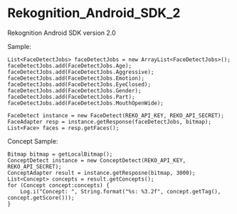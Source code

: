 # Rekognition_Android_SDK_2

Rekognition Android SDK version 2.0

Sample:


    List<FaceDetectJobs> faceDetectJobs = new ArrayList<FaceDetectJobs>();
    faceDetectJobs.add(FaceDetectJobs.Age);
    faceDetectJobs.add(FaceDetectJobs.Aggressive);
    faceDetectJobs.add(FaceDetectJobs.Emotion);
    faceDetectJobs.add(FaceDetectJobs.EyeClosed);
    faceDetectJobs.add(FaceDetectJobs.Gender);
    faceDetectJobs.add(FaceDetectJobs.Part);
    faceDetectJobs.add(FaceDetectJobs.MouthOpenWide);
    
    FaceDetect instance = new FaceDetect(REKO_API_KEY, REKO_API_SECRET);
    FaceAdapter resp = instance.getResponse(faceDetectJobs, bitmap);
    List<Face> faces = resp.getFaces();
    
Concept Sample:


    Bitmap bitmap = getLocalBitmap();
    ConceptDetect instance = new ConceptDetect(REKO_API_KEY, REKO_API_SECRET);
    ConceptAdapter result = instance.getResposne(bitmap, 3000);
    List<Concept> concepts = result.getConcepts();
    for (Concept concept:concepts) {
        Log.i("Concept: ", String.format("%s: %3.2f", concept.getTag(), concept.getScore()));
    }
